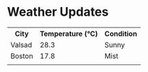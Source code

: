 # Weather Updates

<!-- WEATHER-UPDATE-START -->
<table><tr><th>City</th><th>Temperature (°C)</th><th>Condition</th></tr><tr><td>Valsad</td><td>28.3</td><td>Sunny</td></tr><tr><td>Boston</td><td>17.8</td><td>Mist</td></tr><tr><td></td><td></td><td></td></tr></table>
<!-- WEATHER-UPDATE-END -->
